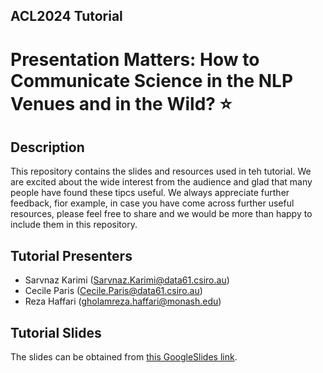 ## ACL2024 Tutorial
# Presentation Matters: How to Communicate Science in the NLP Venues and in the Wild? ⭐️

## Description
This repository contains the slides and resources used in teh tutorial. We are excited about the wide interest from the audience and glad that many people have found these tipcs useful. 
We always appreciate further feedback, fior example, in case you have come across further useful resources, please feel free to share and we would be more than happy to include them in this repository. 

## Tutorial Presenters
- Sarvnaz Karimi (Sarvnaz.Karimi@data61.csiro.au)
- Cecile Paris (Cecile.Paris@data61.csiro.au)
- Reza Haffari (gholamreza.haffari@monash.edu)

## Tutorial Slides
The slides can be obtained from [this GoogleSlides link](https://docs.google.com/presentation/d/1gZp95SPqX9JQUbhzF_amPQLhyPbDQk9z/edit?usp=sharing&ouid=113394830930190286342&rtpof=true&sd=true). 

